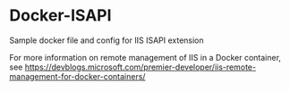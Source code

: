 # Docker-ISAPI
Sample docker file and config for IIS ISAPI extension

For more information on remote management of IIS in a Docker container, see https://devblogs.microsoft.com/premier-developer/iis-remote-management-for-docker-containers/

